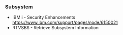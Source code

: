 ### Subsystem
+ IBM i - Security Enhancements\
  https://www.ibm.com/support/pages/node/6150021
+ RTVSBS - Retrieve Subsystem Information
